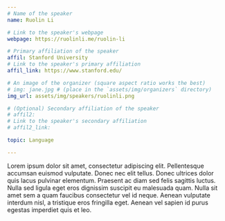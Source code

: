 ```yaml
---
# Name of the speaker
name: Ruolin Li

# Link to the speaker's webpage
webpage: https://ruolinli.me/ruolin-li

# Primary affiliation of the speaker
affil: Stanford University
# Link to the speaker's primary affiliation
affil_link: https://www.stanford.edu/

# An image of the organizer (square aspect ratio works the best)
# img: jane.jpg # (place in the `assets/img/organizers` directory)
img_url: assets/img/speakers/ruolinli.png

# (Optional) Secondary affiliation of the speaker
# affil2:
# Link to the speaker's secondary affiliation
# affil2_link:

topic: Language

---
```


<!-- Whatever you write below will show up as the speaker's bio -->

Lorem ipsum dolor sit amet, consectetur adipiscing elit. Pellentesque accumsan euismod vulputate. Donec nec elit tellus. Donec ultrices dolor quis lacus pulvinar elementum. Praesent ac diam sed felis sagittis luctus. Nulla sed ligula eget eros dignissim suscipit eu malesuada quam. Nulla sit amet sem a quam faucibus consectetur vel id neque. Aenean vulputate interdum nisl, a tristique eros fringilla eget. Aenean vel sapien id purus egestas imperdiet quis et leo. 